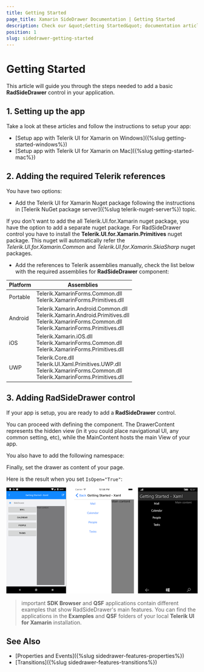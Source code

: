 ```yaml
---
title: Getting Started
page_title: Xamarin SideDrawer Documentation | Getting Started
description: Check our &quot;Getting Started&quot; documentation article for Telerik SideDrawer for Xamarin control.
position: 1
slug: sidedrawer-getting-started
---
```


# Getting Started

This article will guide you through the steps needed to add a basic **RadSideDrawer** control in your application.

## 1. Setting up the app

Take a look at these articles and follow the instructions to setup your app:

- [Setup app with Telerik UI for Xamarin on Windows]({%slug getting-started-windows%})
- [Setup app with Telerik UI for Xamarin on Mac]({%slug getting-started-mac%})

## 2. Adding the required Telerik references

You have two options:

* Add the Telerik UI for Xamarin Nuget package following the instructions in [Telerik NuGet package server]({%slug telerik-nuget-server%}) topic.

If you don't want to add the all Telerik.UI.for.Xamarin nuget package, you have the option to add a separate nuget package. For RadSideDrawer control you have to install the **Telerik.UI.for.Xamarin.Primitives** nuget package. This nuget will automatically refer the *Telerik.UI.for.Xamarin.Common* and *Telerik.UI.for.Xamarin.SkiaSharp* nuget packages.

* Add the references to Telerik assemblies manually, check the list below with the required assemblies for **RadSideDrawer** component:

| Platform | Assemblies |
| -------- | ---------- |
| Portable | Telerik.XamarinForms.Common.dll<br/>Telerik.XamarinForms.Primitives.dll |
| Android  | Telerik.Xamarin.Android.Common.dll<br/>Telerik.Xamarin.Android.Primitives.dll<br/>Telerik.XamarinForms.Common.dll<br/>Telerik.XamarinForms.Primitives.dll |
| iOS      | Telerik.Xamarin.iOS.dll <br/>Telerik.XamarinForms.Common.dll<br/>Telerik.XamarinForms.Primitives.dll |
| UWP      | Telerik.Core.dll<br/>Telerik.UI.Xaml.Primitives.UWP.dll<br/>Telerik.XamarinForms.Common.dll<br/>Telerik.XamarinForms.Primitives.dll |

## 3. Adding RadSideDrawer control

If your app is setup, you are ready to add a **RadSideDrawer** control.

You can proceed with defining the component. The DrawerContent represents the hidden view (in it you could place navigational UI, any common setting, etc), while the MainContent hosts the main View of your app.

<snippet id='sidedrawer-gettingstarted-xaml'/>
<snippet id='sidedrawer-gettingstarted-csharp'/>

You also have to add the following namespace:

<snippet id='xmlns-telerikprimitives'/>
<snippet id='ns-telerikprimitives'/>


Finally, set the drawer as content of your page.

Here is the result when you set `IsOpen="True"`:
 
![SideDrawer example](images/sidedrawer-gettingstarted.png)

>important **SDK Browser** and **QSF** applications contain different examples that show RadSideDrawer's main features. You can find the applications in the **Examples** and **QSF** folders of your local **Telerik UI for Xamarin** installation.

## See Also

- [Properties and Events]({%slug sidedrawer-features-properties%})
- [Transitions]({%slug sidedrawer-features-transitions%})
